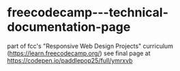 # freecodecamp---technical-documentation-page
part of fcc's "Responsive Web Design Projects" curriculum (https://learn.freecodecamp.org/)
see final page at https://codepen.io/paddlepop25/full/ymrxvb
